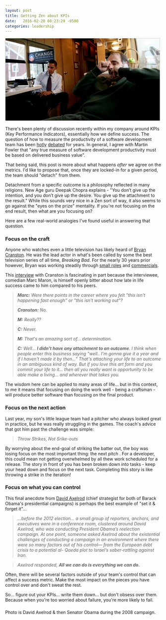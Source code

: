 ```yaml
---
layout: post
title: Getting Zen about KPIs
date:   2016-02-20 08:23:29 -0500
categories: leadership
---
```


<img src="/images/david-axelrod-obama.jpg" alt="Axelrod" width="500"/>

There's been plenty of discussion recently within my company around KPIs (Key Performance Indicators), essentially how we define success.  The question of how to measure the productivity of a software development team has been [hotly](http://martinfowler.com/bliki/CannotMeasureProductivity.html) [debated](http://jimhighsmith.com/velocity-is-killing-agility/) for years.  In general, I agree with Martin Fowler that "any true measure of software development productivity must be based on delivered business value".

That being said, this post is more about what happens *after* we agree on the metrics.  I'd like to propose that, once they are locked-in for a given period, the team should "detach" from them.  

Detachment from a specific outcome is a philosophy reflected in many religions.  New Age guru Deepak Chopra explains - "You don’t give up the intention, and you don’t give up the desire. You give up the attachment to the result."  While this sounds very nice in a Zen sort of way, it also seems to go against the "eyes on the prize" mentality.  If you're not focusing on the end result, then what are you focusing on?

Here are a few real-world analogies I've found useful in answering that question.

### Focus on the craft

Anyone who watches even a little television has likely heard of [Bryan Cranston](https://en.wikipedia.org/wiki/Bryan_Cranston).  He was the lead actor in what's been called by some the best television series of all time, _Breaking Bad_.  For the nearly 30 years prior however, Bryan was working steadily through [small roles](http://www.buzzfeed.com/leonoraepstein/9-of-bryan-cranstons-forgotten-roles) and [commercials](https://www.youtube.com/watch?v=kdK8E8m56tA).

This [interview](https://youtu.be/3tI72SySZXM?t=37m44s) with Cranston is fascinating in part because the interviewee, comedian Marc Maron, is himself openly bitter about how late in life success came to him compared to his peers.

> _**Marc:** Were there points in the career where you felt "this isn't happening fast enough" or "this isn't working out"?_
>
> _**Cranston:** No._
>
> _**M:** Really??_
>
> _**C:** Never._
>
> _**M:** That's an amazing sort of... determination._
>
> _**C:** Well... **I didn't have any attachment to an outcome**.  I think when people enter this business saying "well.. I'm gonna give it a year and if I haven't made it by then..."   That's attaching your life to an outcome in an ambiguous kind of way.  But if you love this art form and you commit your life to it... then all you really want is opportunity to be able make a living... and wherever that takes you._

The wisdom here can be applied to many areas of life... but in this context, to me it means that focusing on doing the work well - being a craftsman - will produce better software than focusing on the final product.

### Focus on the next action

Last year, my son's little league team had a pitcher who always looked great in practice, but he was really struggling in the games.  The coach's advice that got him past the challenge was simple:

> _Throw Strikes, Not Srike-outs_

By worrying about the end-goal of striking the batter out, the boy was losing focus on the most important thing: the next pitch
.
For a developer, this could mean not getting overwhelmed by all thew work scheduled for a release.  The story in front of you has been broken down into tasks - keep your head down and focus on the next task.  Completing this story is like throwing a strike in the iteration!


### Focus on what you can control

This final anecdote from [David Axelrod](https://en.wikipedia.org/wiki/David_Axelrod) (chief strategist for both of Barack Obama's presidential campaigns) is perhaps the best example of "set it & forget it"...

> _...before the 2012 election... a small group of reporters, anchors, and executives were in a conference room, clustered around David Axelrod, who was conducting President Obama’s reelection campaign. At one point, someone asked Axelrod about the existential challenges of conducting a campaign in an environment where there were so many factors out of his control— from the European debt crisis to a potential al- Qaeda plot to Israel’s saber-rattling against Iran._

> _Axelrod responded, **All we can do is everything we can do.**_

Often, there will be several factors outside of your team's control that can affect a success metric.  Make the most impact on the pieces you have control over and don't sweat the rest.

So... figure out your KPIs... write them down... but don't obsess over them.  Because when you're too worried about failure, you're more likely to fail.

 ###

Photo is David Axelrod & then Senator Obama during the 2008 campaign.

